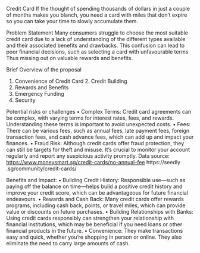 Credit Card
If the thought of spending thousands of dollars in just a couple of months makes you blanch, you need a card with miles that don’t expire so you can take your time to slowly accumulate them.


Problem Statement
Many consumers struggle to choose the most suitable credit card due to a lack of understanding of the different types available and their associated benefits and drawbacks.
This confusion can lead to poor financial decisions, such as selecting a card with unfavourable terms
Thus missing out on valuable rewards and benefits.

Brief Overview of the proposal
1. Convenience of Credit Card 2. Credit Building
3. Rewards and Benefits
4. Emergency Funding
5. Security

Potential risks or challenges
• Complex Terms: Credit card agreements can be complex, with varying terms for interest rates, fees, and rewards. Understanding these terms is important to avoid unexpected costs.
• Fees: There can be various fees, such as annual fees, late payment fees, foreign transaction fees, and cash advance fees, which can add up and impact your finances.
• Fraud Risk: Although credit cards offer fraud protection, they can still be targets for theft and misuse. It’s crucial to monitor your account regularly and report any suspicious activity promptly.
Data source: https://www.moneysmart.sg/credit-cards/no-annual-fee https://seedly .sg/community/credit-cards/
   
 Benefits and Impact:
• Building Credit History: Responsible use—such as paying off the balance on time—helps build a positive credit history and improve your credit score, which can be advantageous for future financial endeavours.
• Rewards and Cash Back: Many credit cards offer rewards programs, including cash back, points, or travel miles, which can provide value or discounts on future purchases.
• Building Relationships with Banks: Using credit cards responsibly can strengthen your relationship with financial institutions, which may be beneficial if you need loans or other financial products in the future.
• Convenience: They make transactions easy and quick, whether you’re shopping in person or online. They also eliminate the need to carry large amounts of cash.
